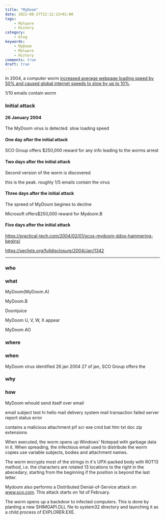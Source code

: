 ```yaml
---
title: "MyDoom"
date: 2022-08-27T22:12:13+01:00
tags:
    - Malware
    - History
category:
    - blog
keywords:
    - MyDoom
    - Malware
    - History
comments: true
draft: true
---
```


In 2004, a computer worm [increased average webpage loading speed by 50% and caused global internet speeds to slow by up to 10%](https://www.eweek.com/security/mydoom-slows-web-performance/).

1/10 emails contain worm

### Initial attack

#### 26 January 2004

The MyDoom virus is detected. slow loading speed

#### One day after the initial attack

SCO Group offers $250,000 reward for any info leading to the worms arrest

#### Two days after the initial attack

Second version of the worm is discovered

this is the peak. roughly 1/5 emails contain the virus

#### Three days after the initial attack

The spreed of MyDoom begines to decline

Microsoft offers$250,000 reward for Mydoom.B

#### Five days after the initial attack

https://practical-tech.com/2004/02/01/scos-mydoom-ddos-hammering-begins/

https://seclists.org/fulldisclosure/2004/Jan/1342

---

### who

### what

MyDoom(MyDoom.A)

MyDoom.B

Doomjuice

MyDoom U, V, W, X appear

MyDoom AO


### where

### when

MyDoom virus identified 26 jan 2004
27 of jan, SCO Group offers the 

### why

### how

MyDoom whould send itself over email 

email subject
    test
    hi
    hello
    mail delivery system
    mail transaction failed
    server report
    status
    error

contains a malicious attachment
    pif
    scr
    exe
    cmd
    bat
    htm
    txt
    doc
    zip extensions

When executed, the worm opens up Windows' Notepad with garbage data in it. When spreading, the infectious email used to distribute the worm copies use variable subjects, bodies and attachment names.

The worm encrypts most of the strings in it's UPX-packed body with ROT13 method, i.e. the characters are rotated 13 locations to the right in the abecedary, starting from the beginning if the position is beyond the last letter.

Mydoom also performs a Distributed Denial-of-Service attack on www.sco.com. This attack starts on 1st of February.

The worm opens up a backdoor to infected computers. This is done by planting a new SHIMGAPI.DLL file to system32 directory and launching it as a child process of EXPLORER.EXE.